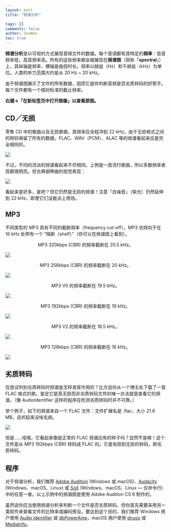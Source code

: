 ```yaml
---
layout: post
title: "频谱分析"

tags: []
comments: false
author: ZexWoo
toc: true
---
```


**频谱分析**是以可视的方式展现音频文件的数据。每个音调都有其特定的**频率**：低音频率低，高音频率高。所有的这些频率都会被展现在**频谱图**（简称「**spectral**」）上，其纵轴是频率，横轴是曲目时长。频率以赫兹（Hz）和千赫兹（kHz）为单位。人类的听力范围大约是从 20 Hz ~ 20 kHz。

由于频谱图展示了文件的所有数据，因而它是你判断音频是否劣质转码的好帮手。每个文件都有一个相对标准的截止频率。

**右键→「在新标签页中打开图像」以查看原图。**

## CD／无损

零售 CD 中的歌曲以及无损歌曲，其频率应全程冲到 22 kHz。由于无损格式之间的转码保留了所有的数据，FLAC、WAV（PCM）、ALAC 等的频谱看起来应是完全相同的。

![](https://opentrackers.org/whatinterviewprep.com/wp-content/uploads/2012/08/Guide-FLAC.jpg)

不过，不同的流派的频谱看起来不尽相同。上例是一首流行歌曲，所以多数频率表现都很明亮。但古典钢琴曲的视觉表现：

![](https://opentrackers.org/whatinterviewprep.com/wp-content/uploads/2012/08/Guide-FLAC-Classical.jpg)

看起来差好多，是吧？但它仍然是无损的频谱！注意「白噪音」（紫光）仍然延伸到 22 kHz，即使它们没能派上用场。

## MP3

不同类型的 MP3 具有不同的截断频率（frequency cut-off）。MP3 也倾向于在 16 kHz 处带有一个 “隔断（shelf）”（你可以在频谱图上看到）。

<center>MP3 320kbps (CBR) 的频率截断在 20.5 kHz。</center>

![](https://opentrackers.org/whatinterviewprep.com/wp-content/uploads/2012/08/Guide-MP3-320-CBR.jpg)

<center>MP3 256kbps (CBR) 的频率截断在 20 kHz。</center>

![](https://opentrackers.org/whatinterviewprep.com/wp-content/uploads/2012/08/Guide-MP3-256-CBR.jpg)

<center>MP3 V0 的频率截断在 19.5 kHz。</center>

![](https://opentrackers.org/whatinterviewprep.com/wp-content/uploads/2012/08/Guide-MP3-V0.jpg)

<center>MP3 192kbps (CBR) 的频率截断在 19 kHz。</center>

![](https://opentrackers.org/whatinterviewprep.com/wp-content/uploads/2012/08/Guide-MP3-192-CBR.jpg)

<center>MP3 V2 的频率截断在 18.5 kHz。</center>

![](https://opentrackers.org/whatinterviewprep.com/wp-content/uploads/2012/08/Guide-MP3-V2.jpg)

<center>MP3 128kbps (CBR) 的频率截断在 16 kHz。</center>

![](https://opentrackers.org/whatinterviewprep.com/wp-content/uploads/2012/08/Guide-MP3-128-CBR.jpg)

## 劣质转码

在尝试判别劣质转码时频谱是怎样发挥作用的？比方说你从一个博主处下载了一首 FLAC 格式的歌。鉴定它是真无损而非劣质转码文件的唯一办法就是查看它的频谱。（像 AudioIdentifier 这样的程序在检测劣质转码时并不可靠。）

举个例子，如下的频谱来自一个 FLAC 文件：文件扩展名是 .flac，大小 21.8 MB，且听起来没啥毛病。

![](https://opentrackers.org/whatinterviewprep.com/wp-content/uploads/2012/08/Guide-MP3-192-to-FLAC.jpg)

但是……哇哦，它看起来像是正常的 FLAC 频谱应有的样子吗？显然不是嘛！这个文件是从 MP3 192kbps (CBR) 转码成 FLAC 的。它是有损到无损的转码，即劣质转码。

## 程序

对于频谱分析，我们推荐 [Adobe Audition](http://www.adobe.com/products/audition.html) (Windows 或 macOS)、[Audacity](http://audacityteam.org/) (Windows、macOS、Linux) 或 [SoX](http://sox.sourceforge.net/) (Windows、macOS、Linux — 仅命令行) 中的任意一者。以上示例中的频谱图是使用 Adobe Audition CS 6 制作的。

虽然说你应当使用频谱分析来判断一个文件是否劣质转码，但你首先需要采用另一类软件来查看文件的比特率或编码预设。要达到这个目的，我们推荐 Windows 用户使用 [Audio Identifier](https://download.cnet.com/Audio-Identifier/3000-2141_4-10703771.html) 或 [dbPowerAmp](http://www.dbpoweramp.com/)，macOS 用户使用 [dnuos](https://bitheap.org/dnuos/) 或 [MediaInfo](https://mediaarea.net/zh-CN/MediaInfo)。